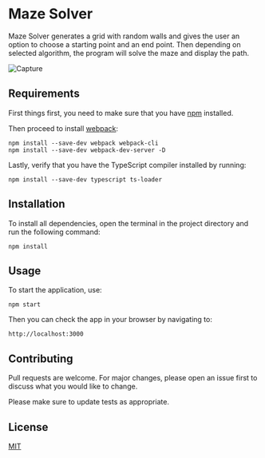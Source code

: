 # Maze Solver
Maze Solver generates a grid with random walls and gives the user an option to choose a starting point and an end point. 
Then depending on selected algorithm, the program will solve the maze and display the path. 

![Capture](https://user-images.githubusercontent.com/37275728/186530827-c92b24e9-32e0-4e3d-8c83-445791c0964d.PNG)

## Requirements

First things first, you need to make sure that you have [npm](https://www.npmjs.com/) installed.

Then proceed to install [webpack](https://webpack.js.org/):
    
    npm install --save-dev webpack webpack-cli
    npm install --save-dev webpack-dev-server -D
    
Lastly, verify that you have the TypeScript compiler installed by running:

    npm install --save-dev typescript ts-loader

## Installation

To install all dependencies, open the terminal in the project directory and run the following command:

    npm install

## Usage

To start the application, use:

    npm start

Then you can check the app in your browser by navigating to:

    http://localhost:3000

## Contributing
Pull requests are welcome. For major changes, please open an issue first to discuss what you would like to change.

Please make sure to update tests as appropriate.

## License
[MIT](https://choosealicense.com/licenses/mit/)
